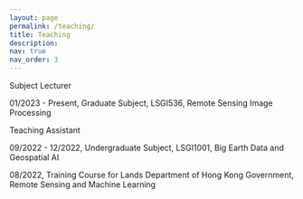 ```yaml
---
layout: page
permalink: /teaching/
title: Teaching
description: 
nav: true
nav_order: 3
---
```



Subject Lecturer

01/2023 - Present,  Graduate Subject, LSGI536, Remote Sensing Image Processing



Teaching Assistant

09/2022 - 12/2022, Undergraduate Subject, LSGI1001, Big Earth Data and Geospatial AI

08/2022, Training Course for Lands Department of Hong Kong Government, Remote Sensing and Machine Learning